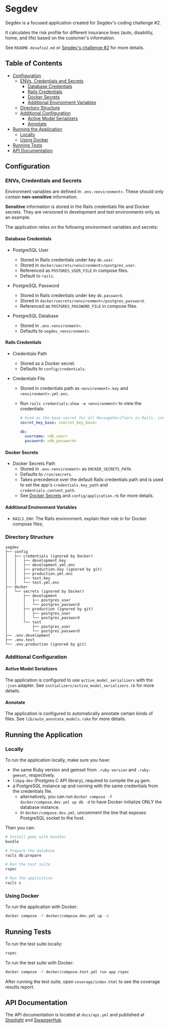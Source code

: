 # Segdev

Segdev is a focused application created for Segdev's coding challenge #2.

It calculates the risk profile for different insurance lines (auto, disability, home, and life) based on the customer's information.

See `README-desafio2.md` or [Segdev's challenge #2](https://github.com/segdev-tecnologia/vagas/blob/main/backend/desafio2/README.md) for more details.

## Table of Contents

- [Configuration](#configuration)
  - [ENVs, Credentials and Secrets](#envs-credentials-and-secrets)
    - [Database Credentials](#database-credentials)
    - [Rails Credentials](#rails-credentials)
    - [Docker Secrets](#docker-secrets)
    - [Additional Environment Variables](#additional-environment-variables)
  - [Directory Structure](#directory-structure)
  - [Additional Configuration](#additional-configuration)
    - [Active Model Serializers](#active-model-serializers)
    - [Annotate](#annotate)
- [Running the Application](#running-the-application)
  - [Locally](#locally)
  - [Using Docker](#using-docker)
- [Running Tests](#running-tests)
- [API Documentation](#api-documentation)

## Configuration

### ENVs, Credentials and Secrets

Environment variables are defined in `.env.<environment>`. These should only contain **non-sensitive** information.

**Sensitive** information is stored in the Rails credentials file and Docker secrets. They are versioned in development and test environments only as an example.

The application relies on the following environment variables and secrets:

#### **Database Credentials**

- PostgreSQL User
  - Stored in Rails credentials under key `db.user`.
  - Stored in `docker/secrets/<environment>/postgres_user`.
  - Referenced as `POSTGRES_USER_FILE` in compose files.
  - Default to `rails`.

- PostgreSQL Password
  - Stored in Rails credentials under key `db.password`.
  - Stored in `docker/secrets/<environment>/postgres_password`.
  - Referenced as `POSTGRES_PASSWORD_FILE` in compose files.

- PostgreSQL Database
  - Stored in `.env.<environment>`.
  - Defaults to `segdev_<environment>`.
  
#### **Rails Credentials**

- Credentials Path
  - Stored as a Docker secret.
  - Defaults to `config/credentials`.

- Credentials File
  - Stored in credentials path as `<environment>.key` and `<environment>.yml.enc`.
  - Run `rails credentials:show -e <environment>` to view the credentials:

    ``` yaml
    # Used as the base secret for all MessageVerifiers in Rails, including the one protecting cookies.
    secret_key_base: <secret_key_base>

    db:
      username: <db_user>
      password: <db_password>
    ```

#### **Docker Secrets**

- Docker Secrets Path
  - Stored in `.env.<environment>` as `DOCKER_SECRETS_PATH`.
  - Defaults to `/run/secrets`.
  - Takes precedence over the default Rails credentials path and is used to set the app's `credentials.key_path` and `credentials.content_path`.
  - See [Docker Secrets](https://docs.docker.com/compose/use-secrets/) and `config/application.rb` for more details.

#### **Additional Environment Variables**

- `RAILS_ENV`: The Rails environment. explain their role in for Docker compose files;

### Directory Structure

``` plaintext
segdev
├── config
│   ├── credentials (ignored by Docker)
│   │   ├── development.key
│   │   ├── development.yml.enc
│   │   ├── production.key (ignored by git)
│   │   ├── production.yml.enc
│   │   ├── test.key
│   │   └── test.yml.enc
├── docker
│   └── secrets (ignored by Docker)
│       ├── development
│       │   ├── postgres_user
│       │   └── postgres_password
│       ├── production (ignored by git)
│       │   ├── postgres_user
│       │   └── postgres_password
│       └── test
│           ├── postgres_user
│           └── postgres_password
├── .env.development
├── .env.test
└── .env.production (ignored by git)
```

### Additional Configuration

#### Active Model Serializers

The application is configured to use `active_model_serializers` with the `:json` adapter. See `initializers/active_model_serializers.rb` for more details.

#### Annotate

The application is configured to automatically annotate certain kinds of files. See `lib/auto_annotate_models.rake` for more details.

## Running the Application

### Locally

To run the application locally, make sure you have:

- the same Ruby version and gemset from `.ruby-version` and `.ruby-gemset`, respectively.
- `libpq-dev` (Postgres C API library), required to compile the `pg` gem.
- a PostgreSQL instance up and running with the same credentials from the credentials file.
  - alternatively, you can run `docker compose -f docker/compose.dev.yml up db -d` to have Docker initialize ONLY the database instance.
  - in `docker/compose.dev.yml`, uncomment the line that exposes PostgreSQL socket to the host.

Then you can:

``` bash
# Install gems with bundler
bundle

# Prepare the database
rails db:prepare

# Run the test suite
rspec

# Run the application
rails s
```

### Using Docker

To run the application with Docker:

``` bash
docker compose -f docker/compose.dev.yml up -d
```

## Running Tests

To run the test suite locally:

``` bash
rspec
```

To run the test suite with Docker:

``` bash
docker compose -f docker/compose.test.yml run app rspec
```

After running the test suite, open `coverage/index.html` to see the coverage results report.

## API Documentation

The API documentation is located at `docs/api.yml` and published at [Stoplight](https://neemiasvf.stoplight.io/docs/segdev) and [SwaggerHub](https://app.swaggerhub.com/apis-docs/neemiasvf/segdev/1.0).
